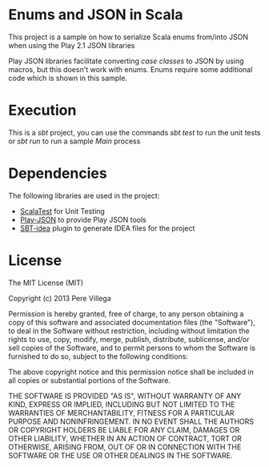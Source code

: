 # Enums and JSON in Scala

This project is a sample on how to serialize Scala enums from/into JSON when using the Play 2.1 JSON libraries

Play JSON libraries facilitate converting *case classes* to JSON by using macros, but this doesn't work with enums. 
Enums require some additional code which is shown in this sample.

# Execution

This is a *sbt* project, you can use the commands *sbt test* to run the unit tests or *sbt run* to run a sample *Main* process

# Dependencies

The following libraries are used in the project:

* [ScalaTest](http://www.scalatest.org/) for Unit Testing
* [Play-JSON](https://github.com/mandubian/play-json-alone) to provide Play JSON tools
* [SBT-idea](https://github.com/mpeltonen/sbt-idea) plugin to generate IDEA files for the project

# License

The MIT License (MIT)

Copyright (c) 2013 Pere Villega

Permission is hereby granted, free of charge, to any person obtaining a copy
of this software and associated documentation files (the "Software"), to deal
in the Software without restriction, including without limitation the rights
to use, copy, modify, merge, publish, distribute, sublicense, and/or sell
copies of the Software, and to permit persons to whom the Software is
furnished to do so, subject to the following conditions:

The above copyright notice and this permission notice shall be included in
all copies or substantial portions of the Software.

THE SOFTWARE IS PROVIDED "AS IS", WITHOUT WARRANTY OF ANY KIND, EXPRESS OR
IMPLIED, INCLUDING BUT NOT LIMITED TO THE WARRANTIES OF MERCHANTABILITY,
FITNESS FOR A PARTICULAR PURPOSE AND NONINFRINGEMENT. IN NO EVENT SHALL THE
AUTHORS OR COPYRIGHT HOLDERS BE LIABLE FOR ANY CLAIM, DAMAGES OR OTHER
LIABILITY, WHETHER IN AN ACTION OF CONTRACT, TORT OR OTHERWISE, ARISING FROM,
OUT OF OR IN CONNECTION WITH THE SOFTWARE OR THE USE OR OTHER DEALINGS IN
THE SOFTWARE.



